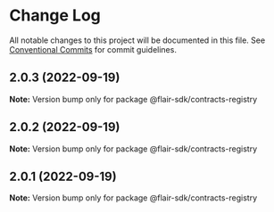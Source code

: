 # Change Log

All notable changes to this project will be documented in this file.
See [Conventional Commits](https://conventionalcommits.org) for commit guidelines.

## 2.0.3 (2022-09-19)

**Note:** Version bump only for package @flair-sdk/contracts-registry





## 2.0.2 (2022-09-19)

**Note:** Version bump only for package @flair-sdk/contracts-registry





## 2.0.1 (2022-09-19)

**Note:** Version bump only for package @flair-sdk/contracts-registry
